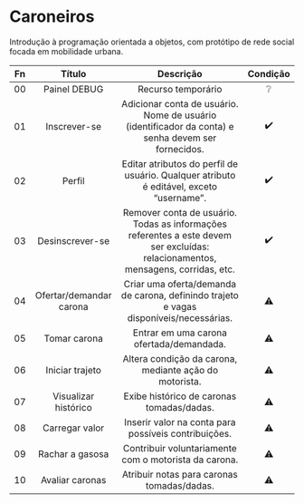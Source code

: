 # Caroneiros

Introdução à programação orientada a objetos, com protótipo de rede social focada em mobilidade urbana.

Fn | Título | Descrição | Condição
:--: | :--: | :--: | :--:
00 | Painel DEBUG | Recurso temporário | ❔
01 | Inscrever-se | Adicionar conta de usuário. Nome de usuário (identificador da conta) e senha devem ser fornecidos.| :heavy_check_mark:
02 | Perfil | Editar atributos do perfil de usuário. Qualquer atributo é editável, exceto “username”. | :heavy_check_mark:
03 | Desinscrever-se| Remover conta de usuário. Todas as informações referentes a este devem ser excluídas: relacionamentos, mensagens, corridas, etc. | :heavy_check_mark:
04 | Ofertar/demandar carona | Criar uma oferta/demanda de carona, definindo trajeto e vagas disponíveis/necessárias. | :warning:
05 | Tomar carona | Entrar em uma carona ofertada/demandada. | :warning:
06 | Iniciar trajeto | Altera condição da carona, mediante ação do motorista. | :warning:
07 | Visualizar histórico | Exibe histórico de caronas tomadas/dadas. | :warning:
08 | Carregar valor | Inserir valor na conta para possíveis contribuições. | :warning:
09 | Rachar a gasosa | Contribuir voluntariamente com o motorista da carona. | :warning:
10 | Avaliar caronas | Atribuir notas para caronas tomadas/dadas. | :warning: